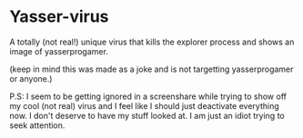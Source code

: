 # Yasser-virus
A totally (not real!) unique virus that kills the explorer process and shows an image of yasserprogamer.

(keep in mind this was made as a joke and is not targetting yasserprogamer or anyone.)

P.S: I seem to be getting ignored in a screenshare while trying to show off my cool (not real) virus and I feel like I should just deactivate everything now. I don't deserve to have my stuff looked at. I am just an idiot trying to seek attention.
